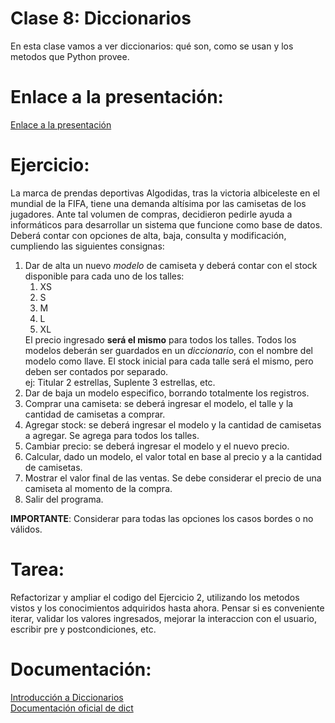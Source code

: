 # Clase 8: Diccionarios

En esta clase vamos a ver diccionarios: qué son, como se usan y los metodos que Python provee.

# Enlace a la presentación:

[Enlace a la presentación](https://docs.google.com/presentation/d/1sOnLCIYSglnRJEieR-R55GDUoq-nIQq1QR2lYf--cTA/edit?usp=sharing\])

# Ejercicio:

La marca de prendas deportivas Algodidas, tras la victoria albiceleste en el mundial de la FIFA, tiene una demanda
altísima por las camisetas de los jugadores. Ante tal volumen de compras, decidieron pedirle ayuda a informáticos para
desarrollar un sistema que funcione como base de datos. Deberá contar con opciones de alta, baja, consulta y
modificación, cumpliendo las siguientes consignas:
<ol>
    <li>Dar de alta un nuevo <em>modelo</em> de camiseta y deberá contar con el stock disponible para cada uno
    de los talles:
    <ol>
        <li>
            XS
        </li>
        <li>
            S
        </li>
        <li>
            M
        </li>
        <li>
            L
        </li>
        <li>
            XL
        </li>
    </ol>
    El precio ingresado <strong>será el mismo</strong> para todos los talles.
    Todos los modelos deberán ser guardados en un <em>diccionario</em>, con el nombre del modelo como llave.
    El stock inicial para cada talle será el mismo, pero deben ser contados por separado.<br>
    ej: Titular 2 estrellas, Suplente 3 estrellas, etc.
    <li>Dar de baja un modelo especifico, borrando totalmente los registros.</li>
    <li>Comprar una camiseta: se deberá ingresar el modelo, el talle y la cantidad de camisetas a comprar.
    </li>
    <li>Agregar stock: se deberá ingresar el modelo y la cantidad de camisetas a agregar. Se agrega para todos los talles.
    </li>
    <li>Cambiar precio: se deberá ingresar el modelo y el nuevo precio.
    </li>
    <li>Calcular, dado un modelo, el valor total en base al precio y a la cantidad de camisetas.
    <li>Mostrar el valor final de las ventas. Se debe considerar el precio de una camiseta al momento de la compra.
    </li>
    <li>Salir del programa.
    </li>
</ol>
<strong>IMPORTANTE</strong>: Considerar para todas las opciones los casos bordes o no válidos.

# Tarea:

Refactorizar y ampliar el codigo del Ejercicio 2, utilizando los metodos vistos y los conocimientos adquiridos hasta
ahora. Pensar si es conveniente iterar, validar los valores ingresados, mejorar la interaccion con el usuario, escribir
pre y postcondiciones, etc.

# Documentación:

[Introducción a Diccionarios](https://docs.python.org/3/tutorial/datastructures.html#dictionaries)<br>
[Documentación oficial de dict](https://docs.python.org/3/library/stdtypes.html#mapping-types-dict)
